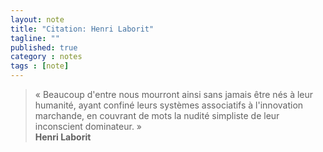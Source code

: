 ```yaml
---
layout: note
title: "Citation: Henri Laborit"
tagline: ""
published: true
category : notes
tags : [note]
---
```


> « Beaucoup d'entre nous mourront ainsi sans jamais être nés à leur humanité,
> ayant confiné leurs systèmes associatifs à l'innovation marchande,
> en couvrant de mots la nudité simpliste de leur inconscient dominateur. »
> <br>__Henri Laborit__
